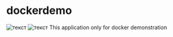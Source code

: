 # dockerdemo
![текст](https://img.shields.io/badge/docker-build-blue) 
![текст](https://img.shields.io/badge/dockerhub-https%3A%2F%2Fhub.docker.com%2Flayers%2Ffrostfrost%2Fdockerfirstapp%2Flatest%2Fimages%2Fsha256--a04ba9cb078eaedf2f03e6499bd795aade8e6fbd802603e3f3464106571e949d%3Fcontext%3Drepo-informational)
This application only for docker demonstration
